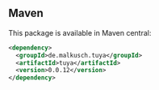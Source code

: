 ## Maven

This package is available in Maven central:
```xml maven
<dependency>
  <groupId>de.malkusch.tuya</groupId>
  <artifactId>tuya</artifactId>
  <version>0.0.12</version>
</dependency>
```
